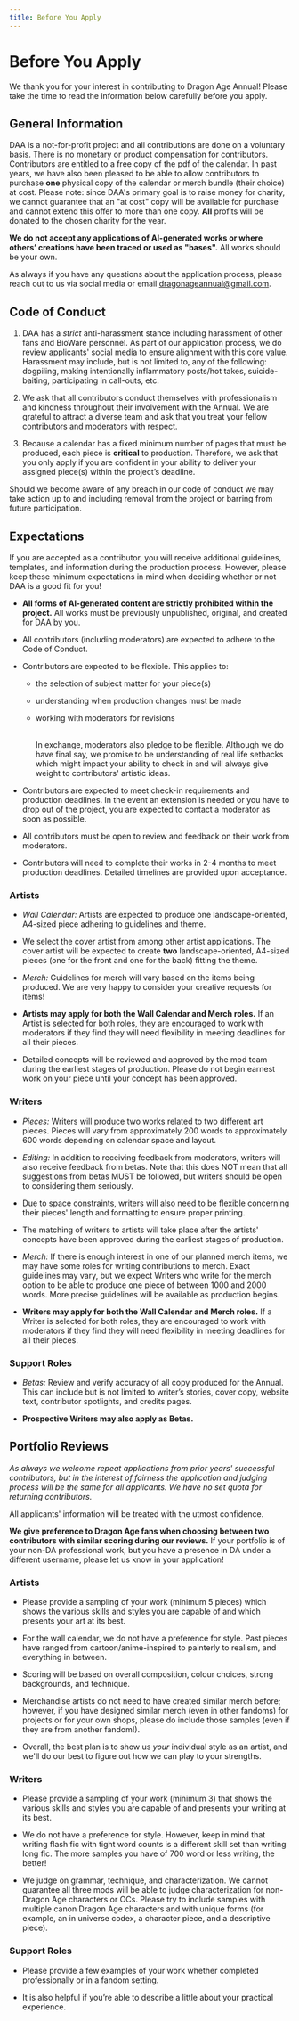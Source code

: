 ```yaml
---
title: Before You Apply
---
```


# Before You Apply

We thank you for your interest in contributing to Dragon Age Annual! Please take
the time to read the information below carefully before you apply.

## General Information

DAA is a not-for-profit project and all contributions are done on a voluntary
basis. There is no monetary or product compensation for contributors.
Contributors are entitled to a free copy of the pdf of the calendar. In past
years, we have also been pleased to be able to allow contributors to purchase
**one** physical copy of the calendar or merch bundle (their choice) at cost.
Please note: since DAA's primary goal is to raise money for charity, we cannot
guarantee that an "at cost" copy will be available for purchase and cannot
extend this offer to more than one copy. **All** profits will be donated to the
chosen charity for the year.

**We do not accept any applications of AI-generated works or where others’
creations have been traced or used as "bases".** All works should be your own.

As always if you have any questions about the application process, please reach
out to us via social media or email dragonageannual@gmail.com.

## Code of Conduct

1. DAA has a _strict_ anti-harassment stance including harassment of other fans
   and BioWare personnel. As part of our application process, we do review
   applicants' social media to ensure alignment with this core value. Harassment
   may include, but is not limited to, any of the following: dogpiling, making
   intentionally inflammatory posts/hot takes, suicide-baiting, participating in
   call-outs, etc.

2. We ask that all contributors conduct themselves with professionalism and
   kindness throughout their involvement with the Annual. We are grateful to
   attract a diverse team and ask that you treat your fellow contributors and
   moderators with respect.

3. Because a calendar has a fixed minimum number of pages that must be produced,
   each piece is **critical** to production. Therefore, we ask that you only
   apply if you are confident in your ability to deliver your assigned piece(s)
   within the project’s deadline.

Should we become aware of any breach in our code of conduct we may take action
up to and including removal from the project or barring from future
participation.

## Expectations

If you are accepted as a contributor, you will receive additional guidelines,
templates, and information during the production process. However, please keep
these minimum expectations in mind when deciding whether or not DAA is a good
fit for you!

- **All forms of AI-generated content are strictly prohibited within the
  project.** All works must be previously unpublished, original, and created for
  DAA by you.
- All contributors (including moderators) are expected to adhere to the Code of
  Conduct.
- Contributors are expected to be flexible. This applies to:

  - the selection of subject matter for your piece(s)
  - understanding when production changes must be made
  - working with moderators for revisions<br/><br/>

	In exchange, moderators also pledge to be flexible. Although we do have final
  say, we promise to be understanding of real life setbacks which might impact
  your ability to check in and will always give weight to contributors' artistic
  ideas.

- Contributors are expected to meet check-in requirements and production
  deadlines. In the event an extension is needed or you have to drop out of the
  project, you are expected to contact a moderator as soon as possible.

- All contributors must be open to review and feedback on their work from
  moderators.

- Contributors will need to complete their works in 2-4 months to meet production
  deadlines. Detailed timelines are provided upon acceptance.

### Artists

- _Wall Calendar:_ Artists are expected to produce one landscape-oriented,
  A4-sized piece adhering to guidelines and theme.

- We select the cover artist from among other artist applications. The cover
  artist will be expected to create **two** landscape-oriented, A4-sized pieces
  (one for the front and one for the back) fitting the theme.

- _Merch:_ Guidelines for merch will vary based on the items being produced. We
  are very happy to consider your creative requests for items!

- **Artists may apply for both the Wall Calendar and Merch roles.** If an Artist
  is selected for both roles, they are encouraged to work with moderators if
  they find they will need flexibility in meeting deadlines for all their
  pieces.

- Detailed concepts will be reviewed and approved by the mod team during the
  earliest stages of production. Please do not begin earnest work on your piece
  until your concept has been approved.

### Writers

- _Pieces:_ Writers will produce two works related to two different art pieces.
  Pieces will vary from approximately 200 words to approximately 600 words
  depending on calendar space and layout.

- _Editing:_ In addition to receiving feedback from moderators, writers will
  also receive feedback from betas. Note that this does NOT mean that all
  suggestions from betas MUST be followed, but writers should be open to
  considering them seriously.

- Due to space constraints, writers will also need to be flexible concerning
  their pieces' length and formatting to ensure proper printing.

- The matching of writers to artists will take place after the artists' concepts
  have been approved during the earliest stages of production.

- _Merch:_ If there is enough interest in one of our planned merch items, we may
  have some roles for writing contributions to merch. Exact guidelines may vary,
  but we expect Writers who write for the merch option to be able to produce one
  piece of between 1000 and 2000 words. More precise guidelines will be
  available as production begins.

- **Writers may apply for both the Wall Calendar and Merch roles.** If a Writer
  is selected for both roles, they are encouraged to work with moderators if
  they find they will need flexibility in meeting deadlines for all their
  pieces.

### Support Roles

- _Betas:_ Review and verify accuracy of all copy produced for the Annual. This
  can include but is not limited to writer’s stories, cover copy, website text,
  contributor spotlights, and credits pages.

- **Prospective Writers may also apply as Betas.**

## Portfolio Reviews

_As always we welcome repeat applications from prior years' successful
contributors, but in the interest of fairness the application and judging
process will be the same for all applicants. We have no set quota for returning
contributors._

All applicants' information will be treated with the utmost confidence.

**We give preference to Dragon Age fans when choosing between two contributors
with similar scoring during our reviews.** If your portfolio is of your non-DA
professional work, but you have a presence in DA under a different username,
please let us know in your application!

### Artists

- Please provide a sampling of your work (minimum 5 pieces) which shows the
  various skills and styles you are capable of and which presents your art at
  its best.

- For the wall calendar, we do not have a preference for style. Past pieces have
  ranged from cartoon/anime-inspired to painterly to realism, and everything in
  between.

- Scoring will be based on overall composition, colour choices, strong
  backgrounds, and technique.

- Merchandise artists do not need to have created similar merch before; however,
  if you have designed similar merch (even in other fandoms) for projects or for
  your own shops, please do include those samples (even if they are from another
  fandom!).

- Overall, the best plan is to show us _your_ individual style as an artist, and
  we'll do our best to figure out how we can play to your strengths.

### Writers

- Please provide a sampling of your work (minimum 3) that shows the various
  skills and styles you are capable of and presents your writing at its best.

- We do not have a preference for style. However, keep in mind that writing
  flash fic with tight word counts is a different skill set than writing long
  fic. The more samples you have of 700 word or less writing, the better!

- We judge on grammar, technique, and characterization. We cannot guarantee all
  three mods will be able to judge characterization for non-Dragon Age
  characters or OCs. Please try to include samples with multiple canon Dragon
  Age characters and with unique forms (for example, an in universe codex, a
  character piece, and a descriptive piece).

### Support Roles

- Please provide a few examples of your work whether completed professionally or
  in a fandom setting.

- It is also helpful if you’re able to describe a little about your practical
  experience.
